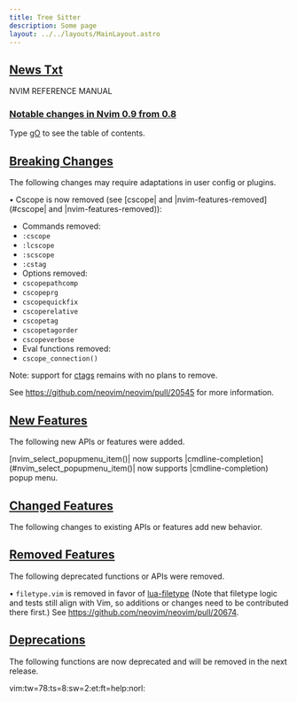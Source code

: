 ```yaml
---
title: Tree Sitter
description: Some page
layout: ../../layouts/MainLayout.astro
---
```



## <a id="Nvim" class="section-title" href="#Nvim"> News Txt</a> 

NVIM REFERENCE MANUAL


### <a id="news" class="section-title" href="#news">Notable changes in Nvim 0.9 from 0.8</a>

Type [gO](#gO) to see the table of contents.


## <a id="news-breaking" class="section-title" href="#news-breaking">Breaking Changes</a> 

The following changes may require adaptations in user config or plugins.

• Cscope is now removed (see [cscope| and |nvim-features-removed](#cscope| and |nvim-features-removed)):
- Commands removed:
- `:cscope`
- `:lcscope`
- `:scscope`
- `:cstag`
- Options removed:
- `cscopepathcomp`
- `cscopeprg`
- `cscopequickfix`
- `cscoperelative`
- `cscopetag`
- `cscopetagorder`
- `cscopeverbose`
- Eval functions removed:
- `cscope_connection()`

Note: support for [ctags](#ctags) remains with no plans to remove.

See https://github.com/neovim/neovim/pull/20545 for more information.


## <a id="news-features" class="section-title" href="#news-features">New Features</a> 

The following new APIs or features were added.

[nvim_select_popupmenu_item()| now supports |cmdline-completion](#nvim_select_popupmenu_item()| now supports |cmdline-completion) popup menu.


## <a id="news-changes" class="section-title" href="#news-changes">Changed Features</a> 

The following changes to existing APIs or features add new behavior.


## <a id="news-removed" class="section-title" href="#news-removed">Removed Features</a> 

The following deprecated functions or APIs were removed.

• `filetype.vim` is removed in favor of [lua-filetype](#lua-filetype)
(Note that filetype logic and tests still align with Vim, so additions or
changes need to be contributed there first.)
See https://github.com/neovim/neovim/pull/20674.


## <a id="news-deprecations" class="section-title" href="#news-deprecations">Deprecations</a> 

The following functions are now deprecated and will be removed in the next
release.



vim:tw=78:ts=8:sw=2:et:ft=help:norl:


